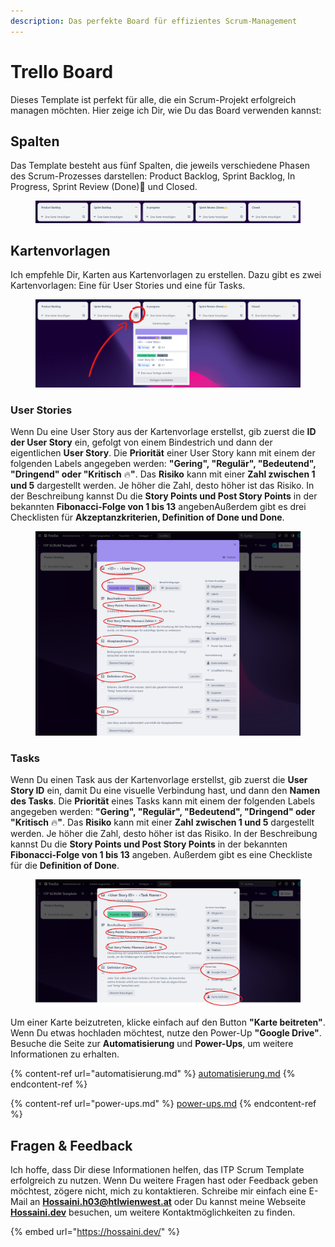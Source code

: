 ```yaml
---
description: Das perfekte Board für effizientes Scrum-Management
---
```


# Trello Board

Dieses Template ist perfekt für alle, die ein Scrum-Projekt erfolgreich managen möchten. Hier zeige ich Dir, wie Du das Board verwenden kannst:

## Spalten

Das Template besteht aus fünf Spalten, die jeweils verschiedene Phasen des Scrum-Prozesses darstellen: Product Backlog, Sprint Backlog, In Progress, Sprint Review (Done)🙌 und Closed.

<figure><img src="../.gitbook/assets/image (7) (1).png" alt=""><figcaption></figcaption></figure>

## Kartenvorlagen

Ich empfehle Dir, Karten aus Kartenvorlagen zu erstellen. Dazu gibt es zwei Kartenvorlagen: Eine für User Stories und eine für Tasks.

<figure><img src="../.gitbook/assets/image (5).png" alt=""><figcaption></figcaption></figure>

### User Stories

Wenn Du eine User Story aus der Kartenvorlage erstellst, gib zuerst die **ID der User Story** ein, gefolgt von einem Bindestrich und dann der eigentlichen **User Story**. Die **Priorität** einer User Story kann mit einem der folgenden Labels angegeben werden: **"Gering", "Regulär", "Bedeutend", "Dringend" oder "Kritisch** 🔥**"**. Das **Risiko** kann mit einer **Zahl zwischen 1 und 5** dargestellt werden. Je höher die Zahl, desto höher ist das Risiko. In der Beschreibung kannst Du die **Story Points und Post Story Points** in der bekannten **Fibonacci-Folge von 1 bis 13** angebenAußerdem gibt es drei Checklisten für **Akzeptanzkriterien, Definition of Done und Done**.

<figure><img src="../.gitbook/assets/image (1) (4).png" alt=""><figcaption></figcaption></figure>

### Tasks

Wenn Du einen Task aus der Kartenvorlage erstellst, gib zuerst die **User Story ID** ein, damit Du eine visuelle Verbindung hast, und dann den **Namen des Tasks**. Die **Priorität** eines Tasks kann mit einem der folgenden Labels angegeben werden: **"Gering", "Regulär", "Bedeutend", "Dringend" oder "Kritisch** 🔥**"**. Das **Risiko** kann mit einer **Zahl zwischen 1 und 5** dargestellt werden. Je höher die Zahl, desto höher ist das Risiko. In der Beschreibung kannst Du die **Story Points und Post Story Points** in der bekannten **Fibonacci-Folge von 1 bis 13** angeben. Außerdem gibt es eine Checkliste für die **Definition of Done**.

<figure><img src="../.gitbook/assets/image (14).png" alt=""><figcaption></figcaption></figure>

Um einer Karte beizutreten, klicke einfach auf den Button **"Karte beitreten"**. Wenn Du etwas hochladen möchtest, nutze den Power-Up **"Google Drive"**. Besuche die Seite zur **Automatisierung** und **Power-Ups**, um weitere Informationen zu erhalten.

{% content-ref url="automatisierung.md" %}
[automatisierung.md](automatisierung.md)
{% endcontent-ref %}

{% content-ref url="power-ups.md" %}
[power-ups.md](power-ups.md)
{% endcontent-ref %}

## Fragen & Feedback

Ich hoffe, dass Dir diese Informationen helfen, das ITP Scrum Template erfolgreich zu nutzen. Wenn Du weitere Fragen hast oder Feedback geben möchtest, zögere nicht, mich zu kontaktieren. Schreibe mir einfach eine E-Mail an [**Hossaini.h03@htlwienwest.at**](mailto:Hossaini.h03@htlwienwest.at?subject=ITP%20SCRUM%20Template) oder Du kannst meine Webseite [**Hossaini.dev**](https://hossaini.dev/) besuchen, um weitere Kontaktmöglichkeiten zu finden.

{% embed url="https://hossaini.dev/" %}
